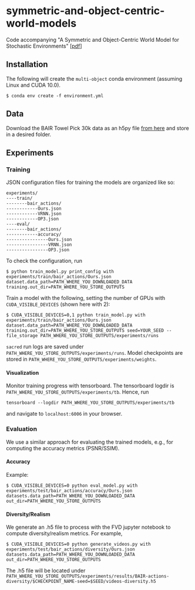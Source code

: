 # symmetric-and-object-centric-world-models
Code accompanying "A Symmetric and Object-Centric World Model for Stochastic Environments" [[pdf](https://github.com/orlrworkshop/orlrworkshop.github.io/blob/master/pdf/ORLR_3.pdf)]

## Installation

The following will create the `multi-object` conda environment (assuming Linux and CUDA 10.0).

```
$ conda env create -f environment.yml
```

## Data

Download the BAIR Towel Pick 30k data as an h5py file [from here](https://www.dropbox.com/s/bodzlbzrzduxagn/towel_pick_30k_64x64.h5?dl=0) and store in a desired folder.

## Experiments

### Training

JSON configuration files for training the models are organized like so:

```
experiments/
----train/
--------bair_actions/
------------Ours.json
------------VRNN.json
------------OP3.json
----eval/
--------bair_actions/
------------accuracy/
----------------Ours.json
----------------VRNN.json
----------------OP3.json
```

To check the configuration, run
```
$ python train_model.py print_config with experiments/train/bair_actions/Ours.json dataset.data_path=PATH_WHERE_YOU_DOWNLOADED_DATA training.out_dir=PATH_WHERE_YOU_STORE_OUTPUTS
```

Train a model with the following, setting the number of GPUs with `CUDA_VISIBLE_DEVICES` (shown here with 2):
```
$ CUDA_VISIBLE_DEVICES=0,1 python train_model.py with experiments/train/bair_actions/Ours.json dataset.data_path=PATH_WHERE_YOU_DOWNLOADED_DATA training.out_dir=PATH_WHERE_YOU_STORE_OUTPUTS seed=YOUR_SEED --file_storage PATH_WHERE_YOU_STORE_OUTPUTS/experiments/runs
```

`sacred` run logs are saved under `PATH_WHERE_YOU_STORE_OUTPUTS/experiments/runs`. Model checkpoints are stored in `PATH_WHERE_YOU_STORE_OUTPUTS/experiments/weights`.

#### Visualization

Monitor training progress with tensorboard. The tensorboard logdir is `PATH_WHERE_YOU_STORE_OUTPUTS/experiments/tb`. Hence, run
```
tensorboard --logdir PATH_WHERE_YOU_STORE_OUTPUTS/experiments/tb
```
and navigate to `localhost:6006` in your browser.

### Evaluation

We use a similar approach for evaluating the trained models, e.g., for computing the accuracy metrics (PSNR/SSIM).

#### Accuracy

Example:

```
$ CUDA_VISIBLE_DEVICES=0 python eval_model.py with experiments/test/bair_actions/accuracy/Ours.json datasets.data_path=PATH_WHERE_YOU_DOWNLOADED_DATA out_dir=PATH_WHERE_YOU_STORE_OUTPUTS
```

#### Diversity/Realism

We generate an .h5 file to process with the FVD jupyter notebook to compute diversity/realism metrics.
For example,
```
$ CUDA_VISIBLE_DEVICES=0 python generate_videos.py with experiments/test/bair_actions/diversity/Ours.json datasets.data_path=PATH_WHERE_YOU_DOWNLOADED_DATA out_dir=PATH_WHERE_YOU_STORE_OUTPUTS
```

The .h5 file will be located under `PATH_WHERE_YOU_STORE_OUTPUTS/experiments/results/BAIR-actions-diversity/$CHECKPOINT_NAME-seed=$SEED/videos-diversity.h5`